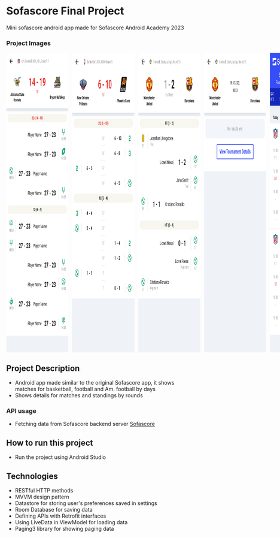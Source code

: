 # Sofascore Final Project
Mini sofascore android app made for Sofascore Android Academy 2023

### Project Images

<div style="display: flex; gap: 10px;">
    <img src="github_images/1.png" alt="Image 1" height="800" width="33%" />
    <img src="github_images/2.png" alt="Image 2" height="800" width="33%"/>
    <img src="github_images/3.png" alt="Image 3" height="800" width="33%"/>
    <img src="github_images/4.png" alt="Image 4" height="800" width="33%" />
    <img src="github_images/5.png" alt="Image 5" height="800" width="33%"/>
    <img src="github_images/6.png" alt="Image 6" height="800" width="33%"/>
    <img src="github_images/7.png" alt="Image 7" height="800" width="33%" />
    <img src="github_images/8.png" alt="Image 8" height="800" width="33%"/>
    <img src="github_images/9.png" alt="Image 9" height="800" width="33%"/>
    <img src="github_images/10.png" alt="Image 10" height="800" width="33%" />
    <img src="github_images/11.png" alt="Image 11" height="800" width="33%"/>
</div>

## Project Description
- Android app made similar to the original Sofascore app, it shows matches for basketball, football and Am. football by days
- Shows details for matches and standings by rounds

### API usage
- Fetching data from Sofascore backend server [Sofascore](https://academy-backend.sofascore.dev/_"Sofascore")

## How to run this project
- Run the project using Android Studio

## Technologies
- RESTful HTTP methods
- MVVM design pattern
- Datastore for storing user's preferences saved in settings
- Room Database for saving data
- Defining APIs with Retrofit interfaces
- Using LiveData in ViewModel for loading data
- Paging3 library for showing paging data
